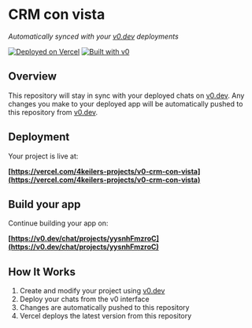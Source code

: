 # CRM con vista

*Automatically synced with your [v0.dev](https://v0.dev) deployments*

[![Deployed on Vercel](https://img.shields.io/badge/Deployed%20on-Vercel-black?style=for-the-badge&logo=vercel)](https://vercel.com/4keilers-projects/v0-crm-con-vista)
[![Built with v0](https://img.shields.io/badge/Built%20with-v0.dev-black?style=for-the-badge)](https://v0.dev/chat/projects/yysnhFmzroC)

## Overview

This repository will stay in sync with your deployed chats on [v0.dev](https://v0.dev).
Any changes you make to your deployed app will be automatically pushed to this repository from [v0.dev](https://v0.dev).

## Deployment

Your project is live at:

**[https://vercel.com/4keilers-projects/v0-crm-con-vista](https://vercel.com/4keilers-projects/v0-crm-con-vista)**

## Build your app

Continue building your app on:

**[https://v0.dev/chat/projects/yysnhFmzroC](https://v0.dev/chat/projects/yysnhFmzroC)**

## How It Works

1. Create and modify your project using [v0.dev](https://v0.dev)
2. Deploy your chats from the v0 interface
3. Changes are automatically pushed to this repository
4. Vercel deploys the latest version from this repository